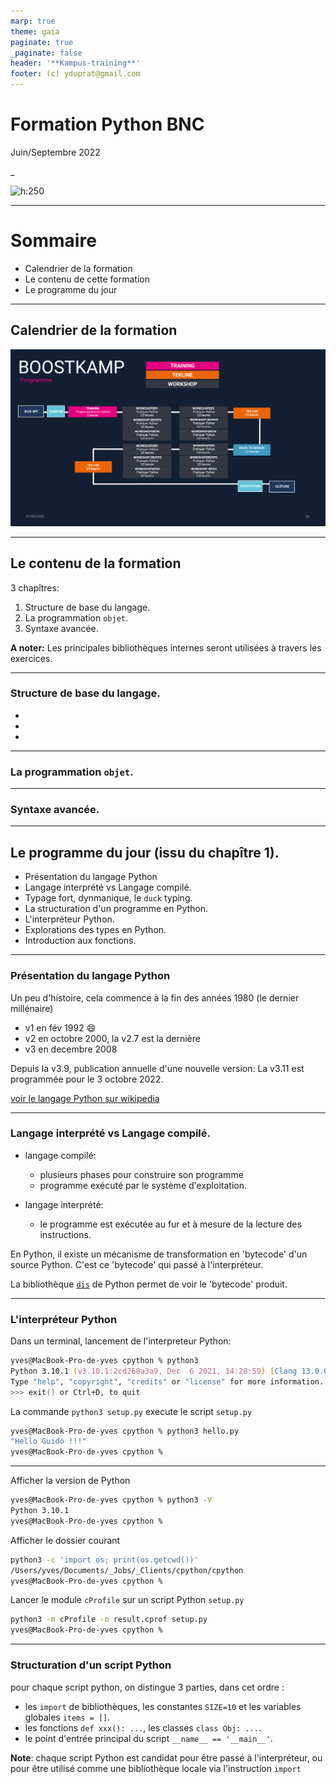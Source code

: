 ```yaml
---
marp: true
theme: gaia
paginate: true
_paginate: false
header: '**Kampus-training**'
footer: (c) yduprat@gmail.com
---
```

# Formation Python BNC

Juin/Septembre 2022

_

![h:250](https://www.python.org/static/community_logos/python-logo-generic.svg)



---
# Sommaire

* Calendrier de la formation
* Le contenu de cette formation
* Le programme du jour

---
## Calendrier de la formation

![center, h:450](img/Scheduled.png)

---
## Le contenu de la formation

3 chapîtres:

1. Structure de base du langage.
1. La programmation `objet`.
1. Syntaxe avancée.

**A noter:** Les principales bibliothèques internes seront utilisées à travers les exercices.

---
### Structure de base du langage.
* 
* 
* 

---
### La programmation `objet`.

---
### Syntaxe avancée.


---
## Le programme du jour (issu du chapître 1).

* Présentation du langage Python
* Langage interprété vs Langage compilé.
* Typage fort, dynmanique, le `duck` typing.
* La structuration d'un programme en Python.
* L'interpréteur Python.
* Explorations des types en Python.
* Introduction aux fonctions.

---
### Présentation du langage Python
<style scoped> {
  font-size: 30px;
}
</style>

Un peu d'histoire, cela commence à la fin des années 1980 (le dernier millénaire)
* v1 en fév 1992 :smile:
* v2 en octobre 2000, la v2.7 est la dernière
* v3 en decembre 2008

Depuis la v3.9, publication annuelle d'une nouvelle version: La v3.11 est programmée pour le 3 octobre 2022.

[voir le langage Python sur wikipedia](https://fr.wikipedia.org/wiki/Python_(langage))

---
### Langage interprété vs Langage compilé.
<style scoped> {
  font-size: 30px;
}
</style>
* langage compilé:
  * plusieurs phases pour construire son programme
  * programme exécuté par le système d'exploitation.

* langage interprété:
  * le programme est exécutée au fur et à mesure de la lecture des instructions.

En Python, il existe un mécanisme de transformation en 'bytecode' d'un source Python.  C'est ce 'bytecode' qui passé à l'interpréteur.

La bibliothèque [`dis`](https://docs.python.org/fr/3.9/library/dis.html) de Python permet de voir le 'bytecode' produit.

---
### L'interpréteur Python
<style scoped> {
  font-size: 32px;
}
</style>

Dans un terminal, lancement de l'interpreteur Python:
```zsh
yves@MacBook-Pro-de-yves cpython % python3
Python 3.10.1 (v3.10.1:2cd268a3a9, Dec  6 2021, 14:28:59) [Clang 13.0.0 (clang-1300.0.29.3)] on darwin
Type "help", "copyright", "credits" or "license" for more information.
>>> exit() or Ctrl+D, to quit
```

La commande `python3 setup.py` execute le script `setup.py`

```zsh
yves@MacBook-Pro-de-yves cpython % python3 hello.py
"Hello Guido !!!"
yves@MacBook-Pro-de-yves cpython %
```
---
<style scoped> {
  font-size: 31px;
}
</style>
Afficher la version de Python

```zsh
yves@MacBook-Pro-de-yves cpython % python3 -V
Python 3.10.1
yves@MacBook-Pro-de-yves cpython %
```

Afficher le dossier courant

```zsh
python3 -c 'import os; print(os.getcwd())'
/Users/yves/Documents/_Jobs/_Clients/cpython/cpython
yves@MacBook-Pro-de-yves cpython %
```

Lancer le module `cProfile` sur un script Python `setup.py`

```zsh
python3 -m cProfile -o result.cprof setup.py
yves@MacBook-Pro-de-yves cpython %
```

---
### Structuration d'un script Python

pour chaque script python, on distingue 3 parties, dans cet ordre :
* les `import` de bibliothèques, les constantes `SIZE=10` et les variables globales `items = []`.
* les fonctions `def xxx(): ...`, les classes `class Obj: ...`.
* le point d'entrée principal du script `__name__ == '__main__'`.

**Note**: chaque script Python est candidat pour être passé à l'interpréteur, ou pour être utilisé comme une bibliothèque locale via l'instruction `import`
